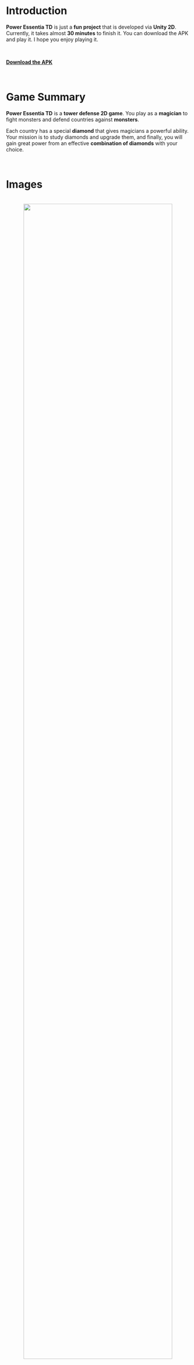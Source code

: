 ﻿
# Introduction

**Power Essentia TD** is just a **fun project** that is developed via **Unity 2D**. Currently, it takes almost **30 minutes** to finish it. You can download the APK and play it. I hope you enjoy playing it.

<br/>

[**Download the APK**](http://files.bitiano.com/power-essentia/power-essentia.apk)

<br/>

# Game Summary

**Power Essentia TD** is a **tower defense 2D game**. You play as a **magician** to fight monsters and defend countries against **monsters**.

Each country has a special **diamond** that gives magicians a powerful ability. Your mission is to study diamonds and upgrade them, and finally, you will gain great power from an effective **combination of diamonds** with your choice.

 <br/>
 
# Images

 <br/>
 
<div align="center">
  <img src="http://files.bitiano.com/power-essentia/2.fight-scene.png" width="90%" />
</div>

 <br/>
 
<div align="center">
  <img src="http://files.bitiano.com/power-essentia/5.fire-diamond-mastered.png" width="90%" />
</div>

 <br/>
 
<div align="center">
  <img src="http://files.bitiano.com/power-essentia/7.blood-diamond.png" width="90%" />
</div>

 <br/>
 
<div align="center">
  <img src="http://files.bitiano.com/power-essentia/11.fight-scene.png" width="90%" />
</div>
